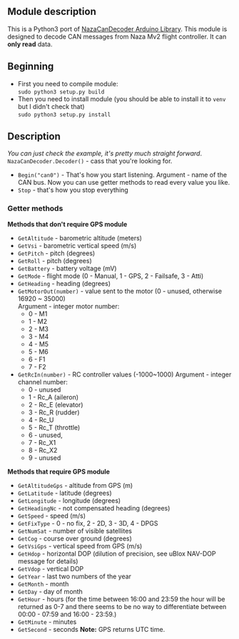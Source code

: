 ## Module description
This is a Python3 port of [NazaCanDecoder Arduino Library](https://www.rcgroups.com/forums/showthread.php?2071772-DJI-NAZA-Phantom-A2-CAN-bus-communication-protocol-NazaCanDecoder-Arduino-library).
This module is designed to decode CAN messages from Naza Mv2 flight controller.
It can **only read** data.

## Beginning
- First you need to compile module:  
  `sudo python3 setup.py build`  
- Then you need to install module (you should be able to install it to `venv` but I didn't check that)  
  `sudo python3 setup.py install`  


## Description
*You can just check the example, it's pretty much straight forward*.  
`NazaCanDecoder.Decoder()` - cass that you're looking for.
  - `Begin("can0")` - That's how you start listening. Argument - name of the CAN bus.
    Now you can use getter methods to read every value you like.
  - `Stop` - that's how you stop everything  

### Getter methods

**Methods that don't require GPS module**
- `GetAltitude` - barometric altitude (meters)
- `GetVsi` - barometric vertical speed (m/s)
- `GetPitch` - pitch (degrees)
- `GetRoll` - pitch (degrees)
- `GetBattery` - battery voltage (mV)
- `GetMode` - flight mode (0 - Manual, 1 - GPS, 2 - Failsafe, 3 - Atti)
- `GetHeading` - heading (degrees)
- `GetMotorOut(number)` - value sent to the motor (0 - unused, otherwise 16920 ~ 35000)   
  Argument - integer motor number:
  - 0 - M1 
  - 1 - M2
  - 2 - M3
  - 3 - M4
  - 4 - M5
  - 5 - M6
  - 6 - F1
  - 7 - F2
- `GetRcIn(number)` - RC controller values (-1000~1000)
  Argument - integer channel number:
  - 0 - unused
  - 1 - Rc_A (aileron)
  - 2 - Rc_E (elevator)
  - 3 - Rc_R (rudder)
  - 4 - Rc_U
  - 5 - Rc_T (throttle)
  - 6 - unused,
  - 7 - Rc_X1
  - 8 - Rc_X2
  - 9 - unused

**Methods that require GPS module**
- `GetAltitudeGps` - altitude from GPS (m)
- `GetLatitude` - latitude (degrees)
- `GetLongitude` - longitude (degrees)
- `GetHeadingNc` - not compensated heading (degrees)
- `GetSpeed` - speed (m/s)
- `GetFixType` - 0 - no fix, 2 - 2D, 3 - 3D, 4 - DPGS
- `GetNumSat` - number of visible satellites
- `GetCog` - course over ground (degrees)
- `GetVsiGps` - vertical speed from GPS (m/s)
- `GetHdop` - horizontal DOP (dilution of precision, see uBlox NAV-DOP message for details)
- `GetVdop` - vertical DOP
- `GetYear` - last two numbers of the year
- `GetMonth` - month
- `GetDay` - day of month
- `GetHour` - hours (for the time between 16:00 and 23:59 the hour will be returned as 0-7 and there seems to be no way to differentiate between 00:00 - 07:59 and 16:00 - 23:59.)
- `GetMinute` - minutes
- `GetSecond` - seconds
**Note:** GPS returns UTC time.

